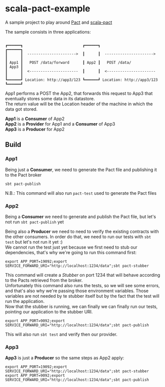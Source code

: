 # scala-pact-example

A sample project to play around [Pact](https://docs.pact.io/) and [scala-pact](https://github.com/ITV/scala-pact) 


The sample consists in three applications:  


```
   
┏━━━━━━┓                           ┏━━━━━━┓                           ┏━━━━━━┓ 
┃      ┃  ---------------------->  ┃      ┃  ---------------------->  ┃      ┃
┃ App1 ┃   POST /data/forward      ┃ App2 ┃   POST /data/             ┃ App3 ┃
┃      ┃  <----------------------  ┃      ┃  <----------------------  ┃      ┃
┗━━━━━━┛ Location: http://app3/123 ┗━━━━━━┛ Location: http://app3/123 ┗━━━━━━┛ 
```


App1 performs a POST the App2, that forwards this request to App3 that eventually stores some data in its datastore.  
The return value will be the Location header of the machine in which the data got stored.


__App1__ is a __Consumer__ of App2  
__App2__ is a __Provider__ for App1 and a __Consumer__ of App3  
__App3__ is a __Producer__ for App2  

## Build
### App1
Being just a __Consumer__, we need to generate the Pact file and publishing it to the Pact broker

`sbt pact-publish`  

N.B.: This command will also run `pact-test` used to generate the Pact files

### App2
Being a __Consumer__ we need to generate and publish the Pact file, but let's not run  `sbt pact-publish` yet  

Being also a __Producer__ we need to need to verify the existing contracts with the other consumers.
In order do that, we need to run our tests with `sbt test` but let's not run it yet :)  
We cannot run the test just yet because we first need to stub our dependencies, that's why we're going to run this command first:  

`export APP_PORT=19092;export SERVICE_FORWARD_URI="http://localhost:1234/data";sbt pact-stubber`

This command will create a *Stubber* on port 1234 that will behave according to the Pacts retrieved from the broker.  
Unfortunately this command also runs the tests, so we will see some errors, and that's also why we're passing those environment variables.
Those variables are not needed by te stubber itself but by the fact that the test will run the application.  
Now that the stubber is running, we can finally we can finally run our tests, pointing our application to the stubber URI.

`export APP_PORT=9092;export SERVICE_FORWARD_URI="http://localhost:1234/data";sbt pact-publish`

This will also run `sbt test` and verify then our provider.

### App3
__App3__ is just a __Producer__ so the same steps as App2 apply:

`export APP_PORT=19092;export SERVICE_FORWARD_URI="http://localhost:1234/data";sbt pact-stubber`  
`export APP_PORT=9092;export SERVICE_FORWARD_URI="http://localhost:1234/data";sbt pact-publish`
